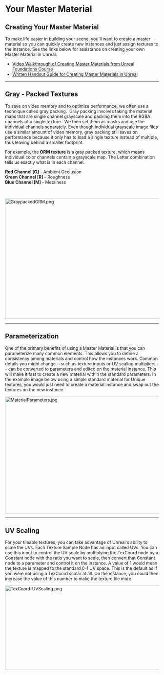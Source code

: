 # Your Master Material

<h2>Creating Your Master Material</h2>
<p>To make life easier in building your scene, you'll want to create a master material so you can quickly create new instances and just assign textures to the instance. See the links below for assistance on creating your own Master Material in Unreal.</p>
<ul>
<li><a href="https://www.vertexschool.com/products/unreal-engine-level-one-foundations/categories/2256936/posts/7541428" target="_blank">Video Walkthrough of Creating Master Materials from Unreal Foundations Course</a></li>
<li><a href="https://docs.google.com/document/d/1KcfF1hXuiJOFuvHCWoQu0xjXOxDvWKkNdoYkXpOpfO4/edit?usp=sharing" target="_blank">Written Handout Guide for Creating Master Materials in Unreal</a></li>
</ul>
<hr>
<h2>Gray - Packed Textures</h2>
<p>To save on video memory and to optimize performance, we often use a technique called gray packing.&nbsp; Gray packing involves taking the material maps that are single channel grayscale and packing them into the RGBA channels of a single texture.&nbsp; We then set them as masks and use the individual channels separately. Even though individual grayscale image files use a similar amount of video memory, gray packing still saves on performance because it only has to load a single texture instead of multiple, thus leaving behind a smaller footprint.</p>
<p>For example, t<span style="font-weight: 400;">he <strong>ORM texture</strong> is a gray packed texture, which means individual color channels contain a grayscale map. The Letter combination tells us exactly what is in each channel.</span></p>
<p><span style="font-weight: 400;"><strong>Red Channel [O]</strong> - Ambient Occlusion<br><strong>Green Channel [R]</strong> - Roughness<br><strong>Blue Channel [M]</strong> - Metalness<br></span></p>
<p>&nbsp;</p>
<p><span style="font-weight: 400;"><img src="https://vertexschool.instructure.com/courses/17/files/857/preview?verifier=bd1ytN2NwYqq3yEb5vtdNgqK9Fv5NLkEvb3WVRfV" alt="GraypackedORM.png" width="700" height="394" data-api-endpoint="https://vertexschool.instructure.com/api/v1/courses/17/files/857" data-api-returntype="File"></span></p>
<hr style="clear: both;">
<h2>Parameterization</h2>
<p>One of the primary benefits of using a Master Material is that you can parameterize many common elements. This allows you to define a consistency among materials and control how the instances work. Common details you might change --such as texture inputs or UV scaling multipliers -- can be converted to parameters and edited on the material instance. This will make it fast to create a new material within the standard parameters. In the example image below using a simple standard material for Unique textures, you would just need to create a material instance and swap out the textures on the new instance.</p>
<p><img src="https://vertexschool.instructure.com/courses/17/files/858/preview?verifier=ntwfv9mCYl2AXzFwIOrI3vxV1R3STQEuzaWrggeK" alt="MaterialParameters.jpg" width="900" height="382" data-api-endpoint="https://vertexschool.instructure.com/api/v1/courses/17/files/858" data-api-returntype="File"></p>
<hr style="clear: both;">
<h2>UV Scaling</h2>
<p>For your tileable textures, you can take advantage of Unreal's ability to scale the UVs. Each Texture Sample Node has an input called UVs. You can use this input to control the UV scale by multiplying the TexCoord node by a Constant node with the ratio you want to scale, then convert that Constant node to a parameter and control it on the instance. A value of 1 would mean the texture is mapped to the standard 0-1 UV space. This is the default as if you were not using a TexCoord scalar at all. On the instance, you could then increase the value of this number to make the texture tile more.</p>
<p><img src="https://vertexschool.instructure.com/courses/17/files/859/preview?verifier=Jf6x9tnrXxXMe9pxITr7Yx15ZgB34NbLWLINQ9tN" alt="TexCoord-UVScaling.png" width="700" height="276" data-api-endpoint="https://vertexschool.instructure.com/api/v1/courses/17/files/859" data-api-returntype="File"></p>